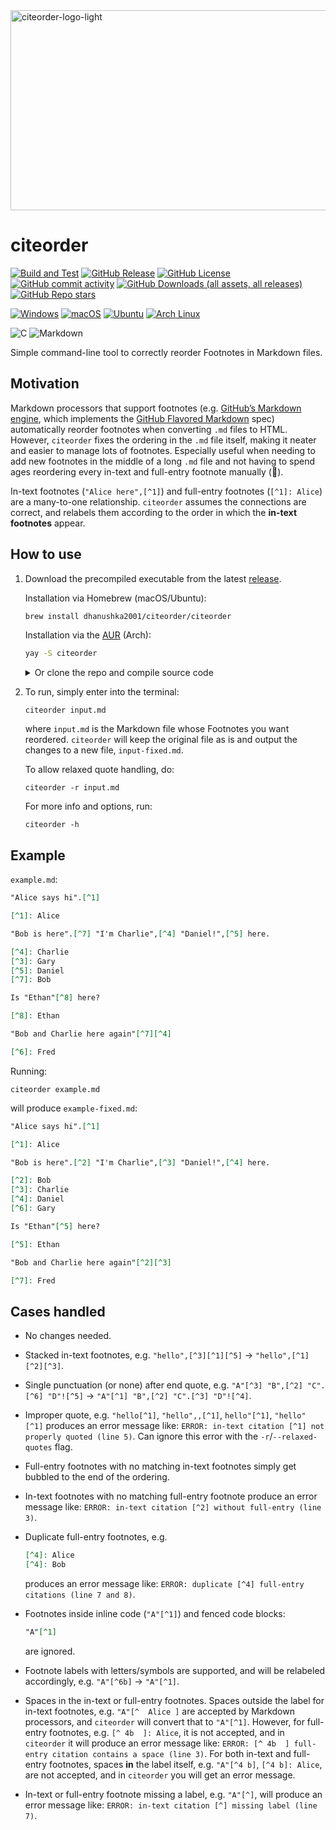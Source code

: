 <img width="640" height="320" alt="citeorder-logo-light" src="https://github.com/user-attachments/assets/21bdb71e-fbe1-4c4b-8f8d-5cd2d4f1fca7" />

# citeorder
[![Build and Test](https://github.com/dhanushka2001/citeorder/actions/workflows/main.yml/badge.svg)](https://github.com/dhanushka2001/citeorder/actions/workflows/main.yml)
[![GitHub Release](https://img.shields.io/github/v/release/dhanushka2001/citeorder)](https://github.com/dhanushka2001/citeorder/releases)
[![GitHub License](https://img.shields.io/github/license/dhanushka2001/citeorder)](https://github.com/dhanushka2001/citeorder/blob/main/LICENSE)
[![GitHub commit activity](https://img.shields.io/github/commit-activity/m/dhanushka2001/citeorder)](https://github.com/dhanushka2001/citeorder/commits/main/)
[![GitHub Downloads (all assets, all releases)](https://img.shields.io/github/downloads/dhanushka2001/citeorder/total)](https://github.com/dhanushka2001/citeorder/releases)
[![GitHub Repo stars](https://img.shields.io/github/stars/dhanushka2001/citeorder)](https://github.com/dhanushka2001/citeorder/stargazers)

[![Windows](https://img.shields.io/badge/Windows-0078D6?style=plastic&logo=windows&logoColor=white)](https://github.com/dhanushka2001/citeorder/releases)
[![macOS](https://img.shields.io/badge/macOS-000000?style=plastic&logo=macos&logoColor=F0F0F0)](https://github.com/dhanushka2001/citeorder/releases)
[![Ubuntu](https://img.shields.io/badge/Ubuntu-E95420?style=plastic&logo=ubuntu&logoColor=white)](https://github.com/dhanushka2001/citeorder/releases)
[![Arch Linux](https://img.shields.io/badge/Arch_Linux-1793D1?style=plastic&logo=arch-linux&logoColor=white)](https://github.com/dhanushka2001/citeorder/releases)

![C](https://img.shields.io/badge/C-%2300599C.svg?style=plastic&logo=c&logoColor=white)
![Markdown](https://img.shields.io/badge/Markdown-%23000000.svg?style=plastic&logo=markdown&logoColor=white)

<!--
![C](https://img.shields.io/badge/c-%2300599C.svg?style=for-the-badge&logo=c&logoColor=white)
![Markdown](https://img.shields.io/badge/markdown-%23000000.svg?style=for-the-badge&logo=markdown&logoColor=white)
-->

Simple command-line tool to correctly reorder Footnotes in Markdown files.

## Motivation

Markdown processors that support footnotes (e.g. [GitHub’s Markdown engine](https://github.com/github/cmark-gfm), which implements the [GitHub Flavored Markdown](https://github.github.com/gfm) spec) automatically reorder footnotes when converting ``.md`` files to HTML. However, ``citeorder`` fixes the ordering in the ``.md`` file itself, making it neater and easier to manage lots of footnotes. Especially useful when needing to add new footnotes in the middle of a long ``.md`` file and not having to spend ages reordering every in-text and full-entry footnote manually (🥲).

In-text footnotes (``"Alice here",[^1]``) and full-entry footnotes (``[^1]: Alice``) are a many-to-one relationship. ``citeorder`` assumes the connections are correct, and relabels them according to the order in which the **in-text footnotes** appear.

## How to use

1. Download the precompiled executable from the latest [release](https://github.com/dhanushka2001/citeorder/releases).

   Installation via Homebrew (macOS/Ubuntu):

   ```bash
   brew install dhanushka2001/citeorder/citeorder
   ```

   Installation via the [AUR](https://aur.archlinux.org/packages/citeorder) (Arch):
   
   ```bash
   yay -S citeorder
   ```

   <details><summary>Or clone the repo and compile source code</summary>

   If you want to compile the source code yourself, clone the repo and compile ``citeorder.c``:

   ```console
   git clone https://github.com/dhanushka2001/citeorder
   ```
   
   ```console
   gcc -Wall citeorder.c -o citeorder
   ```

   </details>

2. To run, simply enter into the terminal:

   ```console
   citeorder input.md
   ```

   where ``input.md`` is the Markdown file whose Footnotes you want reordered. ``citeorder`` will keep the original file as is and output the changes to a new file, ``input-fixed.md``.

   To allow relaxed quote handling, do:

   ```console
   citeorder -r input.md
   ```

   For more info and options, run:

   ```console
   citeorder -h
   ```

## Example

``example.md``:

```md
"Alice says hi".[^1]

[^1]: Alice

"Bob is here".[^7] "I'm Charlie",[^4] "Daniel!",[^5] here.

[^4]: Charlie
[^3]: Gary
[^5]: Daniel
[^7]: Bob

Is "Ethan"[^8] here?

[^8]: Ethan

"Bob and Charlie here again"[^7][^4]

[^6]: Fred
```

Running:

```console
citeorder example.md
```

will produce ``example-fixed.md``:

```md
"Alice says hi".[^1]

[^1]: Alice

"Bob is here".[^2] "I'm Charlie",[^3] "Daniel!",[^4] here.

[^2]: Bob
[^3]: Charlie
[^4]: Daniel
[^6]: Gary

Is "Ethan"[^5] here?

[^5]: Ethan

"Bob and Charlie here again"[^2][^3]

[^7]: Fred
```

## Cases handled

* No changes needed.
* Stacked in-text footnotes, e.g. ``"hello",[^3][^1][^5]`` → ``"hello",[^1][^2][^3]``.
* Single punctuation (or none) after end quote, e.g. ``"A"[^3] "B",[^2] "C".[^6] "D"![^5]`` → ``"A"[^1] "B",[^2] "C".[^3] "D"![^4]``.
* Improper quote, e.g. ``"hello[^1]``, ``"hello",,[^1]``, ``hello"[^1]``, ``"hello" [^1]`` produces an error message like: ``ERROR: in-text citation [^1] not properly quoted (line 5)``. Can ignore this error with the ``-r``/``--relaxed-quotes`` flag.
* Full-entry footnotes with no matching in-text footnotes simply get bubbled to the end of the ordering.
* In-text footnotes with no matching full-entry footnote produce an error message like: ``ERROR: in-text citation [^2] without full-entry (line 3)``.
* Duplicate full-entry footnotes, e.g.

  ```md
  [^4]: Alice
  [^4]: Bob
  ```
  
  produces an error message like: ``ERROR: duplicate [^4] full-entry citations (line 7 and 8)``.
* Footnotes inside inline code (``"A"[^1]``) and fenced code blocks:

  ```md
  "A"[^1]
  ```

  are ignored.
* Footnote labels with letters/symbols are supported, and will be relabeled accordingly, e.g. ``"A"[^6b]`` → ``"A"[^1]``.
* Spaces in the in-text or full-entry footnotes. Spaces outside the label for in-text footnotes, e.g. ``"A"[^  Alice ]`` are accepted by Markdown processors, and ``citeorder`` will convert that to ``"A"[^1]``. However, for full-entry footnotes, e.g. ``[^ 4b  ]: Alice``, it is not accepted, and in ``citeorder`` it will produce an error message like: ``ERROR: [^ 4b  ] full-entry citation contains a space (line 3)``. For both in-text and full-entry footnotes, spaces **in** the label itself, e.g. ``"A"[^4 b]``, ``[^4 b]: Alice``, are not accepted, and in ``citeorder`` you will get an error message.
* In-text or full-entry footnote missing a label, e.g. ``"A"[^]``, will produce an error message like: ``ERROR: in-text citation [^] missing label (line 7)``.
